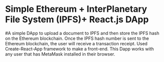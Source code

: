 # Simple Ethereum + InterPlanetary File System (IPFS)+ React.js DApp

#A simple DApp to upload a document to IPFS and then store the IPFS hash on the Ethereum blockchain. Once the IPFS hash number is sent to the Ethereum blockchain, the user will receive a transaction receipt. Used Create-React-App framework to make a front-end. This Dapp works with any user that has MetaMask installed in their browser.

